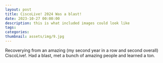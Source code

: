 ```yaml
---
layout: post
title: CiscoLive! 2024 Was a blast!
date: 2023-10-27 00:00:00
description: this is what included images could look like
tags: 
categories:
thumbnail: assets/img/9.jpg
---
```


Recoverying from an amazing (my second year in a row and second overall) CiscoLive!. Had a blast, met a bunch of amazing people and learned a ton. 
